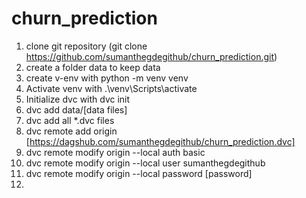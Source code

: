 # churn_prediction

1. clone git repository (git clone https://github.com/sumanthegdegithub/churn_prediction.git)
2. create a folder data to keep data
3. create v-env with python -m venv venv
4. Activate venv with .\venv\Scripts\activate
5. Initialize dvc with dvc init
6. dvc add data/[data files]
7. dvc add  all *.dvc files
8. dvc remote add origin [https://dagshub.com/sumanthegdegithub/churn_prediction.dvc]
9. dvc remote modify origin --local auth basic   
10. dvc remote modify origin --local user sumanthegdegithub
11. dvc remote modify origin --local password [password]
12.
